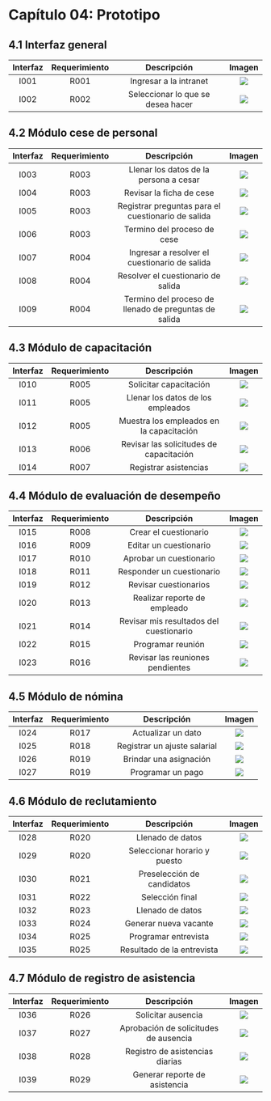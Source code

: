 # Capítulo 04: Prototipo

## 4.1 Interfaz general

| Interfaz | Requerimiento | Descripción | Imagen |
|:---:|:---:|:---:|:---:|
| I001 | R001 | Ingresar a la intranet | ![](Prototipo/I001.png) |
| I002 | R002 | Seleccionar lo que se desea hacer | ![](Prototipo/I002.png) |

## 4.2 Módulo cese de personal
| Interfaz | Requerimiento | Descripción | Imagen |
|:---:|:---:|:---:|:---:|
| I003 | R003 | Llenar los datos de la persona a cesar | ![](Prototipo/I003.png) |
| I004 | R003 | Revisar la ficha de cese | ![](Prototipo/I004.png) |
| I005 | R003 | Registrar preguntas para el cuestionario de salida | ![](Prototipo/I005.png) |
| I006 | R003 | Termino del proceso de cese | ![](Prototipo/I006.png) |
| I007 | R004 | Ingresar a resolver el cuestionario de salida | ![](Prototipo/I007.png) |
| I008 | R004 | Resolver el cuestionario de salida | ![](Prototipo/I008.png) |
| I009 | R004 | Termino del proceso de llenado de preguntas de salida | ![](Prototipo/I009.png) |

## 4.3 Módulo de capacitación
| Interfaz | Requerimiento | Descripción | Imagen |
|:---:|:---:|:---:|:---:|
| I010 | R005 | Solicitar capacitación | ![](Prototipo/I010.png) |
| I011 | R005 | Llenar los datos de los empleados | ![](Prototipo/I011.png) |
| I012 | R005 | Muestra los empleados en la capacitación | ![](Prototipo/I012.png) |
| I013 | R006 | Revisar las solicitudes de capacitación | ![](Prototipo/I013.png) |
| I014 | R007 | Registrar asistencias | ![](Prototipo/I014.png) |

## 4.4  Módulo de evaluación de desempeño
| Interfaz | Requerimiento | Descripción | Imagen |
|:---:|:---:|:---:|:---:|
| I015 | R008 | Crear el cuestionario | ![](Prototipo/I015.png) |
| I016 | R009 | Editar un cuestionario | ![](Prototipo/I016.png) |
| I017 | R010 | Aprobar un cuestionario | ![](Prototipo/I017.png) |
| I018 | R011 | Responder un cuestionario | ![](Prototipo/I018.png) |
| I019 | R012 | Revisar cuestionarios | ![](Prototipo/I019.png) |
| I020 | R013 | Realizar reporte de empleado | ![](Prototipo/I020.png) |
| I021 | R014 | Revisar mis resultados del cuestionario | ![](Prototipo/I021.png) |
| I022 | R015 | Programar reunión | ![](Prototipo/I022.png) |
| I023 | R016 | Revisar las reuniones pendientes | ![](Prototipo/I023.png) |

## 4.5 Módulo de nómina
| Interfaz | Requerimiento | Descripción | Imagen |
|:---:|:---:|:---:|:---:|
| I024 | R017 | Actualizar un dato | ![](Prototipo/I024.png) |
| I025 | R018 | Registrar un ajuste salarial | ![](Prototipo/I025.png) |
| I026 | R019 | Brindar una asignación | ![](Prototipo/I026.png) |
| I027 | R019 | Programar un pago | ![](Prototipo/I027.png) |

## 4.6 Módulo de reclutamiento
| Interfaz | Requerimiento | Descripción | Imagen |
|:---:|:---:|:---:|:---:|
| I028 | R020 | Llenado de datos | ![](Prototipo/I028.png) |
| I029 | R020 | Seleccionar horario y puesto | ![](Prototipo/I029.png) |
| I030 | R021 | Preselección de candidatos | ![](Prototipo/I030.png) |
| I031 | R022 | Selección final | ![](Prototipo/I031.png) |
| I032 | R023 | Llenado de datos | ![](Prototipo/I032.png) |
| I033 | R024 | Generar nueva vacante | ![](Prototipo/I033.png) |
| I034 | R025 | Programar entrevista | ![](Prototipo/I034.png) |
| I035 | R025 | Resultado de la entrevista | ![](Prototipo/I035.png) |

## 4.7 Módulo de registro de asistencia
| Interfaz | Requerimiento | Descripción | Imagen |
|:---:|:---:|:---:|:---:|
| I036 | R026 | Solicitar ausencia | ![](Prototipo/I036.png) |
| I037 | R027 | Aprobación de solicitudes de ausencia | ![](Prototipo/I037.png) |
| I038 | R028 | Registro de asistencias diarias | ![](Prototipo/I038.png) |
| I039 | R029 | Generar reporte de asistencia | ![](Prototipo/I039.png) |
